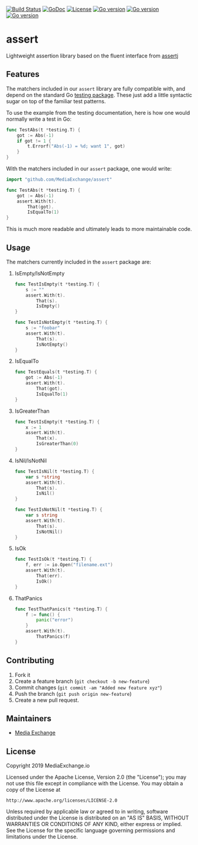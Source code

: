[![Build Status](https://travis-ci.org/mediaexchange/assert.svg)](https://travis-ci.org/mediaexchange/assert)
[![GoDoc](https://godoc.org/github.com/mediaexchange/assert/github?status.svg)](https://godoc.org/github.com/mediaexchange/assert)
[![License](https://img.shields.io/badge/license-Apache--2.0-blue.svg)](https://www.apache.org/licenses/LICENSE-2.0)
[![Go version](https://img.shields.io/badge/go-~%3E1.12-green.svg)](https://golang.org/doc/devel/release.html#go1.12)
[![Go version](https://img.shields.io/badge/go-~%3E1.13-green.svg)](https://golang.org/doc/devel/release.html#go1.13)
[![Go version](https://img.shields.io/badge/go-~%3E1.14-green.svg)](https://golang.org/doc/devel/release.html#go1.14)

# assert

Lightweight assertion library based on the fluent interface from
[assertj](http://joel-costigliola.github.io/assertj/)

## Features

The matchers included in our `assert` library are fully compatible with, and
depend on the standard Go [testing package](https://golang.org/pkg/testing/).
These just add a little syntactic sugar on top of the familiar test patterns.

To use the example from the testing documentation, here is how one would
normally write a test in Go:

```go
func TestAbs(t *testing.T) {
    got := Abs(-1)
    if got != 1 {
        t.Errorf("Abs(-1) = %d; want 1", got)
    }
}
```

With the matchers included in our `assert` package, one would write:

```go
import "github.com/MediaExchange/assert"

func TestAbs(t *testing.T) {
    got := Abs(-1)
    assert.With(t).
        That(got).
        IsEqualTo(1)
}
```

This is much more readable and ultimately leads to more maintainable code.

## Usage

The matchers currently included in the `assert` package are:

1. IsEmpty/IsNotEmpty

    ```go
    func TestIsEmpty(t *testing.T) {
        s := ""
        assert.With(t).
            That(s).
            IsEmpty()
    }
    ```
    
    ```go
    func TestIsNotEmpty(t *testing.T) {
        s := "foobar"
        assert.With(t).
            That(s).
            IsNotEmpty()
    }
    ```

1. IsEqualTo

    ```go
    func TestEquals(t *testing.T) {
        got := Abs(-1)
        assert.With(t).
            That(got).
            IsEqualTo(1)
    }
    ```

1. IsGreaterThan

    ```go
    func TestIsEmpty(t *testing.T) {
        x := 1
        assert.With(t).
            That(x).
            IsGreaterThan(0)
    }
    ```

1. IsNil/IsNotNil

    ```go
    func TestIsNil(t *testing.T) {
        var s *string
        assert.With(t).
            That(s).
            IsNil()
    }
    ```

    ```go
    func TestIsNotNil(t *testing.T) {
        var s string
        assert.With(t).
            That(s).
            IsNotNil()
    }
    ```

1. IsOk

    ```go
    func TestIsOk(t *testing.T) {
        f, err := io.Open("filename.ext")
        assert.With(t).
            That(err).
            IsOk()
    }
    ```

1. ThatPanics

    ```go
    func TestThatPanics(t *testing.T) {
        f := func() {
            panic("error")
        }
        assert.With(t).
            ThatPanics(f)
    }
    ```

## Contributing

 1.  Fork it
 2.  Create a feature branch (`git checkout -b new-feature`)
 3.  Commit changes (`git commit -am "Added new feature xyz"`)
 4.  Push the branch (`git push origin new-feature`)
 5.  Create a new pull request.

## Maintainers

* [Media Exchange](http://github.com/MediaExchange/)

## License

Copyright 2019 MediaExchange.io

Licensed under the Apache License, Version 2.0 (the "License");
you may not use this file except in compliance with the License.
You may obtain a copy of the License at

    http://www.apache.org/licenses/LICENSE-2.0

Unless required by applicable law or agreed to in writing, software
distributed under the License is distributed on an "AS IS" BASIS,
WITHOUT WARRANTIES OR CONDITIONS OF ANY KIND, either express or implied.
See the License for the specific language governing permissions and
limitations under the License.
